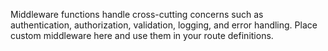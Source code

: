 Middleware functions handle cross-cutting concerns such as authentication, authorization, validation, logging, and error handling.
Place custom middleware here and use them in your route definitions.
